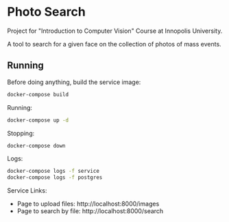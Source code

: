 # Photo Search

Project for "Introduction to Computer Vision" Course at Innopolis University.

A tool to search for a given face on the collection of photos of mass events. 

## Running

Before doing anything, build the service image:

```bash
docker-compose build
```

Running:
```bash
docker-compose up -d
```

Stopping:
```bash
docker-compose down
```

Logs:
```bash
docker-compose logs -f service
docker-compose logs -f postgres
```

Service Links:

- Page to upload files: http://localhost:8000/images
- Page to search by file: http://localhost:8000/search
